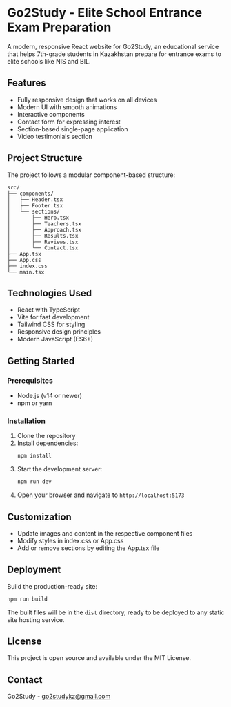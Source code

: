 # Go2Study - Elite School Entrance Exam Preparation

A modern, responsive React website for Go2Study, an educational service that helps 7th-grade students in Kazakhstan prepare for entrance exams to elite schools like NIS and BIL.

## Features

- Fully responsive design that works on all devices
- Modern UI with smooth animations
- Interactive components
- Contact form for expressing interest
- Section-based single-page application
- Video testimonials section

## Project Structure

The project follows a modular component-based structure:

```
src/
├── components/
│   ├── Header.tsx
│   ├── Footer.tsx
│   └── sections/
│       ├── Hero.tsx
│       ├── Teachers.tsx
│       ├── Approach.tsx
│       ├── Results.tsx
│       ├── Reviews.tsx
│       └── Contact.tsx
├── App.tsx
├── App.css
├── index.css
└── main.tsx
```

## Technologies Used

- React with TypeScript
- Vite for fast development
- Tailwind CSS for styling
- Responsive design principles
- Modern JavaScript (ES6+)

## Getting Started

### Prerequisites

- Node.js (v14 or newer)
- npm or yarn

### Installation

1. Clone the repository
2. Install dependencies:
   ```bash
   npm install
   ```
3. Start the development server:
   ```bash
   npm run dev
   ```
4. Open your browser and navigate to `http://localhost:5173`

## Customization

- Update images and content in the respective component files
- Modify styles in index.css or App.css
- Add or remove sections by editing the App.tsx file

## Deployment

Build the production-ready site:

```bash
npm run build
```

The built files will be in the `dist` directory, ready to be deployed to any static site hosting service.

## License

This project is open source and available under the MIT License.

## Contact

Go2Study - go2studykz@gmail.com

